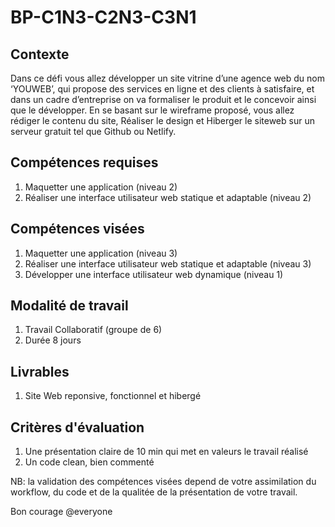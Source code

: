 # BP-C1N3-C2N3-C3N1

## Contexte

Dans ce défi vous allez développer un site vitrine d’une agence web du nom ‘YOUWEB’, qui propose des services en ligne et des clients à satisfaire, et dans un cadre d’entreprise on va formaliser le produit et le concevoir ainsi que le développer. En se basant sur le wireframe proposé, vous allez rédiger le contenu du site, Réaliser le design et Hiberger le siteweb sur un serveur gratuit tel que Github ou Netlify.

## Compétences requises

1. Maquetter une application (niveau 2)
2. Réaliser une interface utilisateur web statique et adaptable (niveau 2)

## Compétences visées

1. Maquetter une application (niveau 3)
2. Réaliser une interface utilisateur web statique et adaptable (niveau 3)
3. Développer une interface utilisateur web dynamique (niveau 1)

## Modalité de travail

1. Travail Collaboratif (groupe de 6)
2. Durée 8 jours

## Livrables

1. Site Web reponsive, fonctionnel et hibergé

## Critères d'évaluation

1. Une présentation claire de 10 min qui met en valeurs le travail réalisé
2. Un code clean, bien commenté

NB: la validation des compétences visées depend de votre assimilation du workflow, du code et de la qualitée de la présentation de votre travail.

Bon courage @everyone
